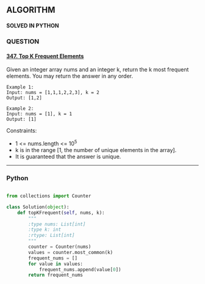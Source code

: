 ## ALGORITHM

#### SOLVED IN PYTHON
### QUESTION

#### [347. Top K Frequent Elements](https://leetcode.com/problems/top-k-frequent-elements/)

Given an integer array nums and an integer k, return the k most frequent elements. You may return the answer in any order.



```
Example 1:
Input: nums = [1,1,1,2,2,3], k = 2
Output: [1,2]

Example 2:
Input: nums = [1], k = 1
Output: [1]
```

Constraints:

* 1 <= nums.length <= 10<sup>5</sup>
* k is in the range [1, the number of unique elements in the array].
* It is guaranteed that the answer is unique.

-----

### Python

```py

from collections import Counter

class Solution(object):
    def topKFrequent(self, nums, k):
        """
        :type nums: List[int]
        :type k: int
        :rtype: List[int]
        """
        counter = Counter(nums)
        values = counter.most_common(k)
        frequent_nums = []
        for value in values:
            frequent_nums.append(value[0])
        return frequent_nums
         
```
